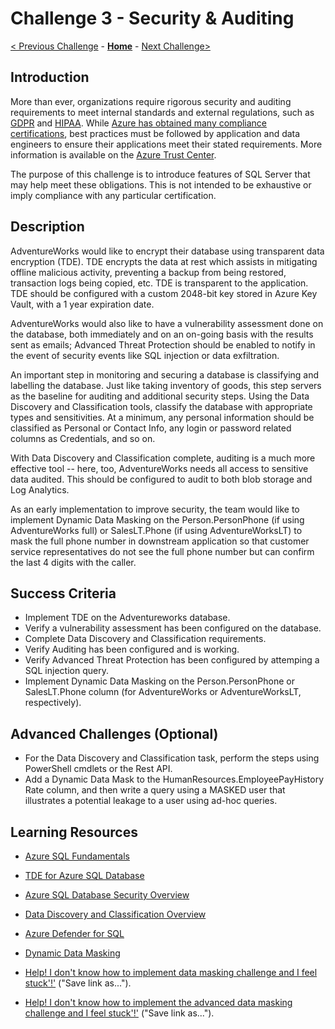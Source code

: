 # Challenge 3 - Security & Auditing

[< Previous Challenge](./Challenge02.md) - **[Home](../README.md)** - [Next Challenge>](./Challenge04.md)

## Introduction

More than ever, organizations require rigorous security and auditing requirements to meet internal standards and external regulations, such as [GDPR](https://gdpr.eu/) and [HIPAA](https://www.hhs.gov/hipaa/index.html). While [Azure has obtained many compliance certifications](https://docs.microsoft.com/en-us/azure/compliance/), best practices must be followed by application and data engineers to ensure their applications meet their stated requirements. More information is available on the [Azure Trust Center](https://www.microsoft.com/en-us/trust-center/product-overview).

The purpose of this challenge is to introduce features of SQL Server that may help meet these obligations. This is not intended to be exhaustive or imply compliance with any particular certification. 

## Description

AdventureWorks would like to encrypt their database using transparent data encryption (TDE). TDE encrypts the data at rest which assists in mitigating offline malicious activity, preventing a backup from being restored, transaction logs being copied, etc. TDE is transparent to the application. TDE should be configured with a custom 2048-bit key stored in Azure Key Vault, with a 1 year expiration date.

AdventureWorks would also like to have a vulnerability assessment done on the database, both immediately and on an on-going basis with the results sent as emails; Advanced Threat Protection should be enabled to notify in the event of security events like SQL injection or data exfiltration.

An important step in monitoring and securing a database is classifying and labelling the database. Just like taking inventory of goods, this step servers as the baseline for auditing and additional security steps. Using the Data Discovery and Classification tools, classify the database with appropriate types and sensitivities. At a minimum, any personal information should be classified as Personal or Contact Info, any login or password related columns as Credentials, and so on.

With Data Discovery and Classification complete, auditing is a much more effective tool -- here, too, AdventureWorks needs all access to sensitive data audited. This should be configured to audit to both blob storage and Log Analytics.

As an early implementation to improve security, the team would like to implement Dynamic Data Masking on the Person.PersonPhone (if using AdventureWorks full) or SalesLT.Phone (if using AdventureWorksLT) to mask the full phone number in downstream application so that customer service representatives do not see the full phone number but can confirm the last 4 digits with the caller.

## Success Criteria

* Implement TDE on the Adventureworks database.
* Verify a vulnerability assessment has been configured on the database.
* Complete Data Discovery and Classification requirements.
* Verify Auditing has been configured and is working.
* Verify Advanced Threat Protection has been configured by attemping a SQL injection query.
* Implement Dynamic Data Masking on the Person.PersonPhone or SalesLT.Phone column (for AdventureWorks or AdventureWorksLT, respectively).

## Advanced Challenges (Optional)

* For the Data Discovery and Classification task, perform the steps using PowerShell cmdlets or the Rest API.
* Add a Dynamic Data Mask to the HumanResources.EmployeePayHistory Rate column, and then write a query using a MASKED user that illustrates a potential leakage to a user using ad-hoc queries.

## Learning Resources
* [Azure SQL Fundamentals](https://aka.ms/azuresqlfundamentals)
* [TDE for Azure SQL Database](https://docs.microsoft.com/en-us/azure/azure-sql/database/transparent-data-encryption-tde-overview?tabs=azure-portal)
* [Azure SQL Database Security Overview](https://docs.microsoft.com/en-us/azure/azure-sql/database/security-overview)
* [Data Discovery and Classification Overview](https://docs.microsoft.com/en-us/azure/azure-sql/database/data-discovery-and-classification-overview)
* [Azure Defender for SQL](https://docs.microsoft.com/en-us/azure/azure-sql/database/azure-defender-for-sql)
* [Dynamic Data Masking](https://docs.microsoft.com/en-us/sql/relational-databases/security/dynamic-data-masking?view=sql-server-ver15)

* [Help! I don't know how to implement data masking challenge and I feel stuck'!'](./Resources/datamask.sql?raw=true) ("Save link as...").
* [Help! I don't know how to implement the advanced data masking challenge and I feel stuck'!'](./Resources/optional_datamask.sql?raw=true) ("Save link as...").
